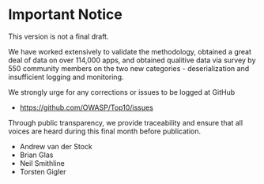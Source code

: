 # Important Notice

This version is not a final draft. 

We have worked extensively to validate the methodology, obtained a great deal of data on over 114,000 apps, and obtained qualitive data via survey by 550 community members on the two new categories - deserialization and insufficient logging and monitoring.

We strongly urge for any corrections or issues to be logged at GitHub
* https://github.com/OWASP/Top10/issues

Through public transparency, we provide traceability and ensure that all voices are heard during this final month before publication.

- Andrew van der Stock
- Brian Glas
- Neil Smithline
- Torsten Gigler